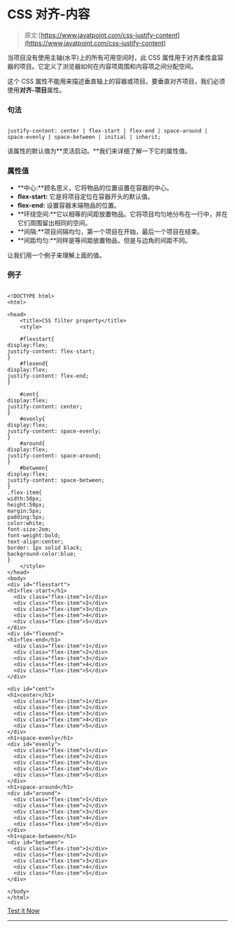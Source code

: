 # CSS 对齐-内容

> 原文:[https://www.javatpoint.com/css-justify-content](https://www.javatpoint.com/css-justify-content)

当项目没有使用主轴(水平)上的所有可用空间时，此 CSS 属性用于对齐柔性盒容器的项目。它定义了浏览器如何在内容项周围和内容项之间分配空间。

这个 CSS 属性不能用来描述垂直轴上的容器或项目。要垂直对齐项目，我们必须使用**对齐-项目**属性。

### 句法

```

justify-content: center | flex-start | flex-end | space-around | space-evenly | space-between | initial | inherit;

```

该属性的默认值为**灵活启动。**我们来详细了解一下它的属性值。

### 属性值

*   **中心:**顾名思义，它将物品的位置设置在容器的中心。
*   **flex-start:** 它是将项目定位在容器开头的默认值。
*   **flex-end:** 设置容器末端物品的位置。
*   **环绕空间:**它以相等的间距放置物品。它将项目均匀地分布在一行中，并在它们周围留出相同的空间。
*   **间隔:**项目间隔均匀，第一个项目在开始，最后一个项目在结束。
*   **间距均匀:**同样是等间距放置物品，但是与边角的间距不同。

让我们用一个例子来理解上面的值。

### 例子

```

<!DOCTYPE html> 
<html> 

<head> 
    <title>CSS filter property</title> 
    <style> 

	#flexstart{
display:flex;
justify-content: flex-start;
}
	#flexend{
display:flex;
justify-content: flex-end;
}

	#cent{
display:flex;
justify-content: center;
}
	#evenly{
display:flex;
justify-content: space-evenly;
}
	#around{
display:flex;
justify-content: space-around;
}
	#between{
display:flex;
justify-content: space-between;
}
.flex-item{
width:50px;
height:50px;
margin:5px;
padding:5px;
color:white;
font-size:2em;
font-weight:bold;
text-align:center;
border: 1px solid black;
background-color:blue;
}
    </style> 
</head> 
<body> 
<div id="flexstart">
<h1>flex-start</h1>
  <div class="flex-item">1</div>
  <div class="flex-item">2</div>
  <div class="flex-item">3</div>
  <div class="flex-item">4</div>
  <div class="flex-item">5</div>
</div>
<div id="flexend">
<h1>flex-end</h1>
  <div class="flex-item">1</div>
  <div class="flex-item">2</div>
  <div class="flex-item">3</div>
  <div class="flex-item">4</div>
  <div class="flex-item">5</div>
</div>

<div id="cent">
<h1>center</h1>
  <div class="flex-item">1</div>
  <div class="flex-item">2</div>
  <div class="flex-item">3</div>
  <div class="flex-item">4</div>
  <div class="flex-item">5</div>
</div>
<h1>space-evenly</h1>
<div id="evenly">
  <div class="flex-item">1</div>
  <div class="flex-item">2</div>
  <div class="flex-item">3</div>
  <div class="flex-item">4</div>
  <div class="flex-item">5</div>
</div>
<h1>space-around</h1>
<div id="around">
  <div class="flex-item">1</div>
  <div class="flex-item">2</div>
  <div class="flex-item">3</div>
  <div class="flex-item">4</div>
  <div class="flex-item">5</div>
</div>
<h1>space-between</h1>
<div id="between">
  <div class="flex-item">1</div>
  <div class="flex-item">2</div>
  <div class="flex-item">3</div>
  <div class="flex-item">4</div>
  <div class="flex-item">5</div>
</div>

</body> 
</html>

```

[Test it Now](https://www.javatpoint.com/oprweb/test.jsp?filename=CSSjustify-content1)

* * *